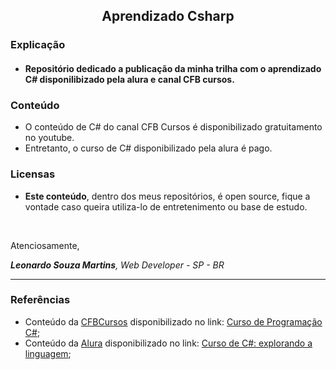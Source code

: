 <h2 align="center">Aprendizado Csharp</h2>

<div>
<h3>Explicação</h3><h4>

- Repositório dedicado a publicação da minha trilha com o aprendizado C# disponilibizado pela alura e canal CFB cursos.</h3>
</div>
<div>
<h3>Conteúdo</h3>
  
- O conteúdo de C# do canal CFB Cursos é disponibilizado gratuitamento no youtube. 
- Entretanto, o curso de C# disponibilizado pela alura é pago.
</div>
<div>

</div>
<div>
<h3>Licensas</h3>

- <strong>Este conteúdo</strong>, dentro dos meus repositórios, é open source, fique a vontade caso queira utiliza-lo de entretenimento ou base de estudo.
</div>
<br>
<div>
<p>Atenciosamente,</p>
<p><i><strong>Leonardo Souza Martins</strong>, Web Developer - SP - BR</i></p>
</div>
<hr />
<div>
<h3>Referências</h3><p>

- Conteúdo da <a href="https://www.youtube.com/@cfbcursos">CFBCursos</a> disponibilizado no link: <a href="https://www.youtube.com/playlist?list=PLx4x_zx8csUglgKTmgfVFEhWWBQCasNGi">Curso de Programação C#</a>;<br>
- Conteúdo da <a href="https://www.alura.com.br">Alura</a> disponibilizado no link: <a href="https://cursos.alura.com.br/course/csharp-iniciando-linguagem">Curso de C#: explorando a linguagem</a>;</p>
</div>

